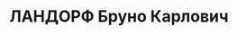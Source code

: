 ---
title: ЛАНДОРФ Бруно Карлович
description: 'Род. в 1898, г. Ленинград, немец, б/п. Проживал: Карельская АССР, Кондопожский
  р-н, Кондопога. Главный инженер, бумкомбинат

  Обв. по ст. 58-6-10-11. Приговор: НКВД СССР, 21.01.1938 – ВМН. Расстрелян 17.02.1938,
  Ленинград, Левашовская пустошь.

  Сведений о реабилитации нет'
---